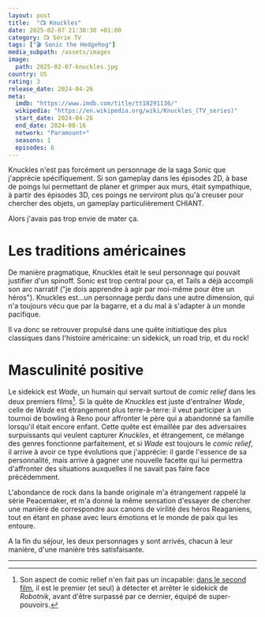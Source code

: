```yaml
---
layout: post
title:  "📺 Knuckles"
date: 2025-02-07 21:30:30 +01:00
category: 📺 Série TV
tags: ["🎬 Sonic the Hedgehog"]
media_subpath: /assets/images
image:
  path: 2025-02-07-knuckles.jpg
country: US
rating: 3
release_date: 2024-04-26
meta:
  imdb: "https://www.imdb.com/title/tt18291136/"
  wikipedia: "https://en.wikipedia.org/wiki/Knuckles_(TV_series)"
  start_date: 2024-04-26
  end_date: 2024-08-16
  network: "Paramount+"
  seasons: 1
  episodes: 6
---
```


Knuckles n'est pas forcément un personnage de la saga Sonic que j'apprécie spécifiquement. Si son gameplay dans les épisodes 2D, à base de poings lui permettant de planer et grimper aux murs, était sympathique, à partir des épisodes 3D, ces poings ne serviront plus qu'à creuser pour chercher des objets, un gameplay particulièrement CHIANT.

Alors j'avais pas trop envie de mater ça.

# Les traditions américaines

De manière pragmatique, Knuckles était le seul personnage qui pouvait justifier d'un spinoff. Sonic est trop central pour ça, et Tails a déjà accompli son arc narratif ("je dois apprendre à agir par moi-même pour être un héros"). Knuckles est...un personnage perdu dans une autre dimension, qui n'a toujours vécu que par la bagarre, et a du mal à s'adapter à un monde pacifique.

Il va donc se retrouver propulsé dans une quête initiatique des plus classiques dans l'histoire américaine: un sidekick, un road trip, et du rock!

# Masculinité positive

Le sidekick est *Wade*, un humain qui servait surtout de *comic relief* dans les deux premiers films[^1]. Si la quête de *Knuckles* est juste d'entraîner *Wade*, celle de *Wade* est étrangement plus terre-à-terre: il veut participer à un tournoi de bowling à Reno pour affronter le père qui a abandonné sa famille lorsqu'il était encore enfant. Cette quête est émaillée par des adversaires surpuissants qui veulent capturer *Knuckles*, et étrangement, ce mélange des genres fonctionne parfaitement, et si *Wade* est toujours le *comic relief*, il arrive à avoir ce type évolutions que j'apprécie: il garde l'essence de sa personnalité, mais arrive à gagner une nouvelle facette qui lui permettra d'affronter des situations auxquelles il ne savait pas faire face précédemment.

L'abondance de rock dans la bande originale m'a étrangement rappelé la série <wiki page="Peacemaker (série télévisée)">Peacemaker</wiki>, et m'a donné la même sensation d'essayer de chercher une manière de correspondre aux canons de virilité des héros Reaganiens, tout en étant en phase avec leurs émotions et le monde de paix qui les entoure.

A la fin du séjour, les deux personnages y sont arrivés, chacun à leur manière, d'une manière très satisfaisante.

* * *
[^1]: Son aspect de comic relief n'en fait pas un incapable: [dans le second film](/posts/sonic-the-hedgehog-2/), il est le premier (et seul) à détecter et arrêter le sidekick de _Robotnik_, avant d'être surpassé par ce dernier, équipé de super-pouvoirs.
